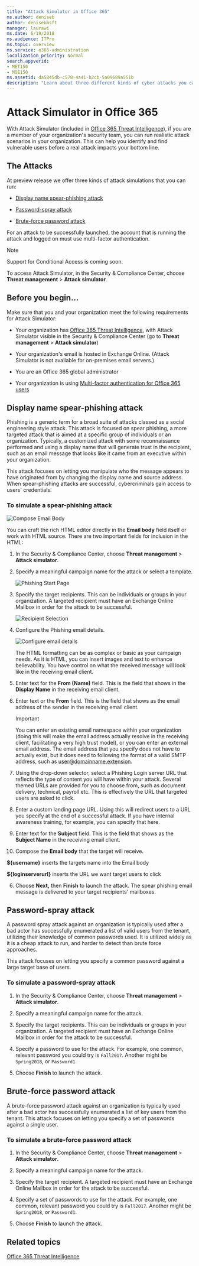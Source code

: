 ```yaml
---
title: "Attack Simulator in Office 365"
ms.author: deniseb
author: denisebmsft
manager: laurawi
ms.date: 6/19/2018
ms.audience: ITPro
ms.topic: overview
ms.service: o365-administration
localization_priority: Normal
search.appverid:
- MET150
- MOE150
ms.assetid: da5845db-c578-4a41-b2cb-5a09689a551b
description: "Learn about three different kinds of cyber attacks you can run using Attack Simulator."
---
```


# Attack Simulator in Office 365

With Attack Simulator (included in [Office 365 Threat Intelligence](office-365-ti.md)), if you are a member of your organization's security team, you can run realistic attack scenarios in your organization. This can help you identify and find vulnerable users before a real attack impacts your bottom line.
  
## The Attacks

At preview release we offer three kinds of attack simulations that you can run:
  
- [Display name spear-phishing attack](attack-simulator.md#spearphish)
    
- [Password-spray attack](attack-simulator.md#passwordspray)
    
- [Brute-force password attack](attack-simulator.md#bruteforce)
    
For an attack to be successfully launched, the account that is running the attack and logged on must use multi-factor authentication.
  
> [!NOTE]
> Support for Conditional Access is coming soon. 
  
To access Attack Simulator, in the Security &amp; Compliance Center, choose **Threat management** \> **Attack simulator**.
  
## Before you begin...

Make sure that you and your organization meet the following requirements for Attack Simulator:
  
- Your organization has [Office 365 Threat Intelligence](office-365-ti.md), with Attack Simulator visible in the Security &amp; Compliance Center (go to **Threat management** \> **Attack simulator**)
    
- Your organization's email is hosted in Exchange Online. (Attack Simulator is not available for on-premises email servers.)
    
- You are an Office 365 global administrator
    
- Your organization is using [Multi-factor authentication for Office 365 users](https://support.office.com/article/8f0454b2-f51a-4d9c-bcde-2c48e41621c6)
    
## Display name spear-phishing attack

Phishing is a generic term for a broad suite of attacks classed as a social engineering style attack. This attack is focused on spear phishing, a more targeted attack that is aimed at a specific group of individuals or an organization. Typically, a customized attack with some reconnaissance performed and using a display name that will generate trust in the recipient, such as an email message that looks like it came from an executive within your organization.
  
This attack focuses on letting you manipulate who the message appears to have originated from by changing the display name and source address. When spear-phishing attacks are successful, cybercriminals gain access to users' credentials.
  
### To simulate a spear-phishing attack

![Compose Email Body](media/9bd65af4-1f9d-45c1-8c06-796d7ccfd425.jpg)
  
You can craft the rich HTML editor directly in the **Email body** field itself or work with HTML source. There are two important fields for inclusion in the HTML: 
  
1. In the Security &amp; Compliance Center, choose **Threat management** \> **Attack simulator**.
    
2. Specify a meaningful campaign name for the attack or select a template.
    
    ![Phishing Start Page](media/5e93b3cc-5981-462f-8b45-bdf85d97f1b8.jpg)
  
3. Specify the target recipients. This can be individuals or groups in your organization. A targeted recipient must have an Exchange Online Mailbox in order for the attack to be successful.
    
    ![Recipient Selection](media/faf8c2e0-6175-4cd7-8265-0c8e727f4d0f.jpg)
  
4. Configure the Phishing email details.
    
    ![Configure email details](media/f043608f-f8ce-4aae-be28-86e8ecc524a9.jpg)
  
    The HTML formatting can be as complex or basic as your campaign needs. As it is HTML, you can insert images and text to enhance believability. You have control on what the received message will look like in the receiving email client.
    
1. Enter text for the **From (Name)** field. This is the field that shows in the **Display Name** in the receiving email client. 
    
2. Enter text or the **From** field. This is the field that shows as the email address of the sender in the receiving email client. 
    
    > [!IMPORTANT]
    > You can enter an existing email namespace within your organization (doing this will make the email address actually resolve in the receiving client, facilitating a very high trust model), or you can enter an external email address. The email address that you specify does not have to actually exist, but it does need to following the format of a valid SMTP address, such as user@domainname.extension. 
  
3. Using the drop-down selector, select a Phishing Login server URL that reflects the type of content you will have within your attack. Several themed URLs are provided for you to choose from, such as document delivery, technical, payroll etc. This is effectively the URL that targeted users are asked to click.
    
4. Enter a custom landing page URL. Using this will redirect users to a URL you specify at the end of a successful attack. If you have internal awareness training, for example, you can specify that here.
    
5. Enter text for the **Subject** field. This is the field that shows as the **Subject Name** in the receiving email client. 
    
5. Compose the **Email body** that the target will receive. 
  
 **${username}** inserts the targets name into the Email body 
  
 **${loginserverurl}** inserts the URL we want target users to click 
    
6. Choose **Next,** then **Finish** to launch the attack. The spear phishing email message is delivered to your target recipients' mailboxes. 
    
## Password-spray attack

A password spray attack against an organization is typically used after a bad actor has successfully enumerated a list of valid users from the tenant, utilizing their knowledge of common passwords used. It is utilized widely as it is a cheap attack to run, and harder to detect than brute force approaches.
  
This attack focuses on letting you specify a common password against a large target base of users.
  
### To simulate a password-spray attack

1. In the Security &amp; Compliance Center, choose **Threat management** \> **Attack simulator**.
    
2. Specify a meaningful campaign name for the attack.
    
3. Specify the target recipients. This can be individuals or groups in your organization. A targeted recipient must have an Exchange Online Mailbox in order for the attack to be successful.
    
4. Specify a password to use for the attack. For example, one common, relevant password you could try is `Fall2017`. Another might be `Spring2018`, or `Password1`.
    
5. Choose **Finish** to launch the attack. 
    
## Brute-force password attack

A brute-force password attack against an organization is typically used after a bad actor has successfully enumerated a list of key users from the tenant. This attack focuses on letting you specify a set of passwords against a single user.
  
### To simulate a brute-force password attack

1. In the Security &amp; Compliance Center, choose **Threat management** \> **Attack simulator**.
    
2. Specify a meaningful campaign name for the attack.
    
3. Specify the target recipient. A targeted recipient must have an Exchange Online Mailbox in order for the attack to be successful.
    
4. Specify a set of passwords to use for the attack. For example, one common, relevant password you could try is `Fall2017`. Another might be `Spring2018`, or `Password1`.
    
5. Choose **Finish** to launch the attack. 
    
## Related topics

[Office 365 Threat Intelligence](office-365-ti.md)
  

